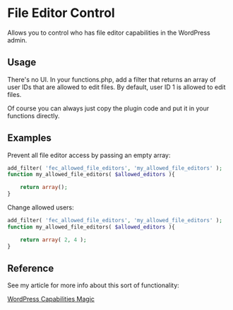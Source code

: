 # File Editor Control

Allows you to control who has file editor capabilities in the WordPress admin.

## Usage
There's no UI. In your functions.php, add a filter that returns an array of user IDs that are allowed to edit files. By default, user ID 1 is allowed to edit files.

Of course you can always just copy the plugin code and put it in your functions directly.

## Examples
Prevent all file editor access by passing an empty array:

```php
add_filter( 'fec_allowed_file_editors', 'my_allowed_file_editors' );
function my_allowed_file_editors( $allowed_editors ){

	return array();
}
```

Change allowed users:

```php
add_filter( 'fec_allowed_file_editors', 'my_allowed_file_editors' );
function my_allowed_file_editors( $allowed_editors ){

	return array( 2, 4 );
}
```

## Reference
See my article for more info about this sort of functionality:

[WordPress Capabilities Magic](http://mannieschumpert.com/blog/wordpress-capabilities-magic-with-map_meta_cap/)